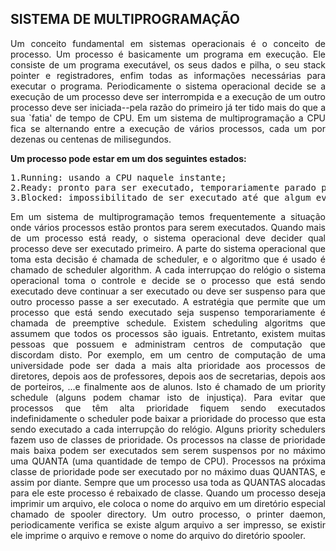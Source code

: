 ## SISTEMA DE MULTIPROGRAMAÇÃO

<p align="justify">
Um conceito fundamental em sistemas operacionais é o conceito de processo. Um processo é basicamente um programa em execução.
Ele consiste de um programa executável, os seus dados e pilha, o seu stack pointer e registradores, enfim todas as informações necessárias para executar o programa. 
Periodicamente o sistema operacional decide se a execução de um processo deve ser interrompida e a execução de um outro processo deve ser iniciada--pela razão do primeiro já ter tido mais do que a sua `fatia' de tempo de CPU. Em um sistema de multiprogramação a CPU fica se alternando entre a execução de vários processos, cada um por dezenas ou centenas de milisegundos. 
</p>
<Strong>Um processo pode estar em um dos seguintes estados: </Strong>

<pre>
1.Running: usando a CPU naquele instante; 
2.Ready: pronto para ser executado, temporariamente parado para que outro processo possa ser executado; e 
3.Blocked: impossibilitado de ser executado até que algum evento externo ocorra. 
</pre>

<p align="justify">
Em um sistema de multiprogramação temos frequentemente a situação onde vários processos estão prontos para serem executados.
Quando mais de um processo está ready, o sistema operacional deve decider qual processo deve ser executado primeiro.
A parte do sistema operacional que toma esta decisão é chamada de scheduler, e o algoritmo que é usado é chamado de scheduler algorithm.
A cada interrupçao do relógio o sistema operacional toma o controle e decide se o processo que está sendo executado deve continuar a ser executado ou deve ser suspenso para que outro processo passe a ser executado.
A estratégia que permite que um processo que está sendo executado seja suspenso temporariamente é chamada de preemptive schedule. 
Existem scheduling algoritms que assumem que todos os processos são iguais. Entretanto, existem muitas pessoas que possuem e administram centros de computação que discordam disto.
Por exemplo, em um centro de computação de uma universidade pode ser dada a mais alta prioridade aos processos de diretores, depois aos de professores, depois aos de secretarias, depois aos de porteiros, ...e finalmente aos de alunos.
Isto é chamado de um priority schedule (alguns podem chamar isto de injustiça). 
Para evitar que processos que têm alta prioridade fiquem sendo executados indefinidamente o scheduler pode baixar a prioridade do processo que esta sendo executado a cada interrupção do relógio. 
Alguns priority schedulers fazem uso de classes de prioridade. Os processos na classe de prioridade mais baixa podem ser executados sem serem suspensos por no máximo uma QUANTA (uma quantidade de tempo de CPU).
Processos na próxima classe de prioridade pode ser executado por no máximo duas QUANTAS, e assim por diante. Sempre que um processo usa toda as QUANTAS alocadas para ele este processo é rebaixado de classe. 
Quando um processo deseja imprimir um arquivo, ele coloca o nome do arquivo em um diretório especial chamado de spooler directory.
Um outro processo, o printer daemon, periodicamente verifica se existe algum arquivo a ser impresso, se existir ele imprime o arquivo e remove o nome do arquivo do diretório spooler. 
</p>
